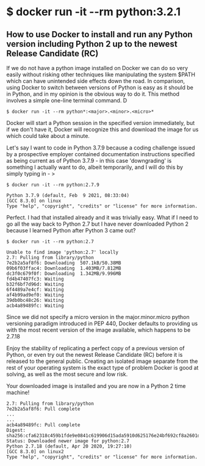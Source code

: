 # $ docker run -it --rm python:3.2.1
## How to use Docker to install and run any Python version including Python 2 up to the newest Release Candidate (RC)

If we do not have a python image installed on Docker we can do so very easily without risking other techniques like manipulating the system $PATH which can have unintended side effects down the road. In comparison, using Docker to switch between versions of Python is easy as it should be in Python, and in my opinion is the obvious way to do it. This method involves a simple one-line terminal command. D

```$ docker run -it --rm python*:<major>.<minor>.<micro>*```

Docker will start a Python session in the specified version immediately, but if we don't have it, Docker will recognize this and download the image for us which could take about a minute.

Let's say I want to code in Python 3.7.9 because a coding challenge issued by a prospective employer contained documentation instructions specified as being current as of Python 3.7.9 - in this case 'downgrading' is something I actually want to do, albeit temporarily, and I will do this by simply typing in - >

```$ docker run -it --rm python:2.7.9```

```
Python 3.7.9 (default, Feb  9 2021, 08:33:04) 
[GCC 8.3.0] on linux
Type "help", "copyright", "credits" or "license" for more information.
```

Perfect. I had that installed already and it was trivially easy. What if I need to go all the way back to Python 2.7 but I have never downloaded Python 2 because I learned Python after Python 3 came out?


```$ docker run -it --rm python:2.7```

```
Unable to find image 'python:2.7' locally
2.7: Pulling from library/python
7e2b2a5af8f6: Downloading  507.1kB/50.38MB
09b6f03ffac4: Downloading  1.403MB/7.812MB
dc3f0c679f0f: Downloading  1.342MB/9.996MB
fd4b47407fc3: Waiting 
b32f6bf7d96d: Waiting 
6f4489a7e4cf: Waiting 
af4b99ad9ef0: Waiting 
39db0bc48c26: Waiting 
acb4a89489fc: Waiting 
```
Since we did not specify a micro version in the major.minor.micro python versioning paradigm introduced in PEP 440, Docker defaults to providing us with the most recent version of the image available, which happens to be 2.7.18


Enjoy the stability of replicating a perfect copy of a previous version of Python, or even try out the newest Release Candidate (RC) before it is released to the general public. Creating an isolated image separate from the rest of your operating system is the exact type of problem Docker is good at solving, as well as the most secure and low risk.

Your downloaded image is installed and you are now in a Python 2 time machine!

```
2.7: Pulling from library/python
7e2b2a5af8f6: Pull complete 
...
...
acb4a89489fc: Pull complete 
Digest: sha256:cfa62318c459b1fde9e0841c619906d15ada5910d625176e24bf692cf8a2601d
Status: Downloaded newer image for python:2.7
Python 2.7.18 (default, Apr 20 2020, 19:27:10) 
[GCC 8.3.0] on linux2
Type "help", "copyright", "credits" or "license" for more information.
```
